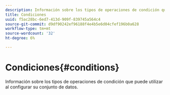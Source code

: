 ```yaml
---
description: Información sobre los tipos de operaciones de condición que puede utilizar al configurar su conjunto de datos.
title: Condiciones
uuid: f5ac28bc-6ed7-413d-909f-839745a564c4
source-git-commit: d9df90242ef96188f4e4b5e6d04cfef196b0a628
workflow-type: tm+mt
source-wordcount: '32'
ht-degree: 6%

---
```



# Condiciones{#conditions}

Información sobre los tipos de operaciones de condición que puede utilizar al configurar su conjunto de datos.

